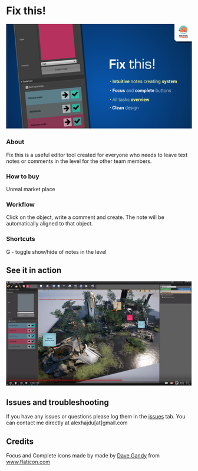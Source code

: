 # Fix this!

![fixthis](/Resources/ft2.png)

### About 

Fix this is a useful editor tool created for everyone who needs to leave text notes or comments in the level for the other team members.

### How to buy

Unreal market place

### Workflow

Click on the object, write a comment and create. The note will be automatically aligned to that object.

### Shortcuts
G - toggle show/hide of notes in the level

## See it in action
[![youtube tutorial](/Resources/ft_youtube.png)](https://youtu.be/5OI5-ibnpgU 
"YouTube")

## Issues and troubleshooting

If you have any issues or questions please log them in the [issues](https://github.com/alexhajdu/fix_this/issues) tab. You can contact me directly at alexhajdu[at]gmail.com

## Credits
Focus and Complete icons made by made by [Dave Gandy](https://www.flaticon.com/authors/dave-gandy) from www.flaticon.com 



